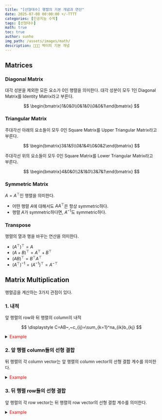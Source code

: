 ```yaml
---
title: "[선형대수] 행렬의 기본 개념과 연산"
date: 2025-07-08 00:00:00 +/-TTTT
categories: [인공지능 수학]
tags: [선형대수]
math: true
toc: true
author: sunho
img_path: /assets/images/math/
description: 👨‍👧‍👧 벡터의 기본 개념
---
```


## Matrices
### Diagonal Matrix
대각 성분을 제외한 모든 요소가 0인 행렬을 의미한다.
대각 성분이 모두 1인 Diagonal Matrix를 Identity Matrix라고 부른다.

$$
\begin{bmatrix}1&0&0\\0&1&0\\0&0&1\end{bmatrix}
$$

### Triangular Matrix
주대각선 아래의 요소들이 모두 0인 Square Matrix를 Upper Triangular Matrix라고 부른다.

$$
\begin{bmatrix}3&1&5\\0&1&4\\0&0&2\end{bmatrix}
$$

주대각선 위의 요소들이 모두 0인 Square Matrix를 Lower Triangular Matrix라고 부른다.

$$
\begin{bmatrix}4&0&0\\2&1&0\\3&7&1\end{bmatrix}
$$

### Symmetric Matrix
$A=A^\top$인 행렬을 의미한다.
- 어떤 행렬 $A$에 대해서도 $AA^\top$은 항상 symmetric하다.
- 행렬 $A$가 symmetric하다면, $A^{-1}$도 symmetric하다.

### Transpose
행렬의 열과 행을 바꾸는 연산을 의미한다.

- $(A^\top)^\top=A$
- $(A+B)^\top=A^\top+B^\top$
- $(AB)^\top=B^\top A^\top$
- $(A^\top)^{-1}=(A^{-1})^\top=A^{-\top}$

## Matrix Multiplication

행렬곱을 계산하는 3가지 관점이 있다.

### 1. 내적
앞 행렬의 row와 뒤 행렬의 column의 내적

$$
\displaystyle C=AB~,~c_{ij}=\sum_{k=1}^na_{ik}b_{kj}
$$

<details>
<summary><font color='red'>Example</font></summary>
<div markdown="1">



---

- $c_{11}=a_{11}b_{11}+a_{12}b_{21}+a_{13}b_{31}~\rightarrow~4=0\cdot1+1\cdot4+0\cdot7$
- $c_{12}=a_{11}b_{12}+a_{12}b_{22}+a_{13}b_{32}~\rightarrow~5=0\cdot2+1\cdot5+0\cdot8$
- $c_{21}=a_{21}b_{11}+a_{22}b_{21}+a_{23}b_{31}~\rightarrow~6=2\cdot1+1\cdot4+0\cdot7$

</div>
</details>

### 2. 앞 행렬 column들의 선형 결합

뒤 행렬의 각 column vector는 앞 행렬의 column vector의 선형 결합 계수를 의미한다.

<details>
<summary><font color='red'>Example</font></summary>
<div markdown="1">



---

$$
\mathbf{a}_1=\begin{bmatrix}1\\4\\7\end{bmatrix}~,~
\mathbf{a}_2=\begin{bmatrix}2\\5\\8\end{bmatrix}~,~
\mathbf{a}_3=\begin{bmatrix}3\\6\\9\end{bmatrix}
$$
라고 했을 때,

- $$
    \begin{bmatrix}4\\10\\6\end{bmatrix}=0\cdot \mathbf{a}_1+2\cdot \mathbf{a}_2+0\cdot \mathbf{a}_3
    $$   ← 
    $$
    \begin{bmatrix}0\\2\\0\end{bmatrix}
    $$ 행렬의 의미
- $$
    \begin{bmatrix}3\\9\\15\end{bmatrix}=1\cdot \mathbf{a}_1+1\cdot \mathbf{a}_2+0\cdot \mathbf{a}_3
    $$   ← 
    $$
    \begin{bmatrix}1\\1\\0\end{bmatrix}
    $$ 행렬의 의미
- $$
    \begin{bmatrix}3\\6\\9\end{bmatrix}=0\cdot \mathbf{a}_1+0\cdot \mathbf{a}_2+1\cdot \mathbf{a}_3
    $$   ← 
    $$
    \begin{bmatrix}0\\0\\1\end{bmatrix}
    $$ 행렬의 의미

</div>
</details>

### 3. 뒤 행렬 row들의 선형 결합

앞 행렬의 각 row vector는 뒤 행렬의 row vector의 선형 결합 계수를 의미한다.

<details>
<summary><font color='red'>Example</font></summary>
<div markdown="1">


---

$$
\mathbf{b}_1=\begin{bmatrix}1&2&3\end{bmatrix}~,~
\mathbf{b}_2=\begin{bmatrix}4&5&6\end{bmatrix}~,~
\mathbf{b}_3=\begin{bmatrix}7&8&9\end{bmatrix}
$$
라고 했을 때,

- $$
    \begin{bmatrix}4&5&6\end{bmatrix}=0\cdot \mathbf{b}_1+1\cdot \mathbf{b}_2+0\cdot \mathbf{b}_3
    $$   ← 
    $$
    \begin{bmatrix}0&1&0\end{bmatrix}
    $$ 행렬의 의미
- $$
    \begin{bmatrix}6&9&12\end{bmatrix}=2\cdot \mathbf{b}_1+1\cdot \mathbf{b}_2+0\cdot \mathbf{b}_3
    $$   ← 
    $$
    \begin{bmatrix}2&1&0\end{bmatrix}
    $$ 행렬의 의미
- $$
    \begin{bmatrix}7&8&9\end{bmatrix}=0\cdot \mathbf{b}_1+0\cdot \mathbf{b}_2+1\cdot \mathbf{b}_3
    $$   ← 
    $$
    \begin{bmatrix}0&0&1\end{bmatrix}
    $$ 행렬의 의미

</div>
</details>

